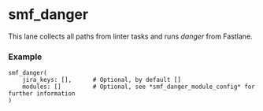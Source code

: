 # smf_danger

This lane collects all paths from linter tasks and runs *danger* from Fastlane.

### Example
```
smf_danger(
    jira_keys: [],      # Optional, by default []
    modules: []         # Optional, see *smf_danger_module_config* for further information
)
```
